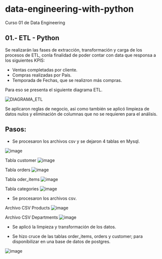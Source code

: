 # data-engineering-with-python
Curso 01 de Data Engineering

## 01.- ETL - Python
Se realizarán las fases de extracción, transformación y carga de los procesos de ETL, conla finalidad de poder contar con data que responsa a los siguientes KPIS:
- Ventas completadas por cliente.
- Compras realizadas por País.
- Temporada de Fechas, que se realizron más compras.

Para eso se presenta el siguiente diagrama ETL.

![DIAGRAMA_ETL](https://user-images.githubusercontent.com/76765706/177062651-33d10509-5e02-4c48-9791-04a1d813896f.png)

Se aplicaron reglas de negocio, asi como también se aplicó limpieza de datos nulos y eliminación de columnas que no se requieren para el análisis.

## Pasos:

- Se procesaron los archivos csv y se dejaron 4 tablas en Mysql.

![image](https://user-images.githubusercontent.com/76765706/177063022-ca74e63c-68fb-4c7c-9811-d535e7e2a6e1.png)


Tabla customer
![image](https://user-images.githubusercontent.com/76765706/177063039-27d1d299-2dc3-4890-b638-b0d69d1af010.png)


Tabla orders
![image](https://user-images.githubusercontent.com/76765706/177063059-386ba167-431b-48e5-a626-7b34ccc715b6.png)


Tabla oder_items
![image](https://user-images.githubusercontent.com/76765706/177063084-345ecb28-74fa-4c0b-95d8-60057fb939fb.png)


Tabla categories
![image](https://user-images.githubusercontent.com/76765706/177063103-2feaa5eb-48b9-412c-b5e1-c201af0e5cdb.png)


- Se procesaron los archivos csv.

Archivo CSV Products
![image](https://user-images.githubusercontent.com/76765706/177063139-c90305c7-54bb-42d7-a02b-a381a6dcc833.png)


Archivo CSV Departments
![image](https://user-images.githubusercontent.com/76765706/177063177-7b9ce3ca-e5de-4ef0-bec2-a5623c370a8b.png)


- Se aplicó la limpieza y transformación de los datos.

- Se hizo cruce de las tablas order_items, orders y customer; para disponibilizar en una base de datos de postgres.

![image](https://user-images.githubusercontent.com/76765706/177063212-63614fc0-0fa9-4248-b1c4-3e11e03864a5.png)

